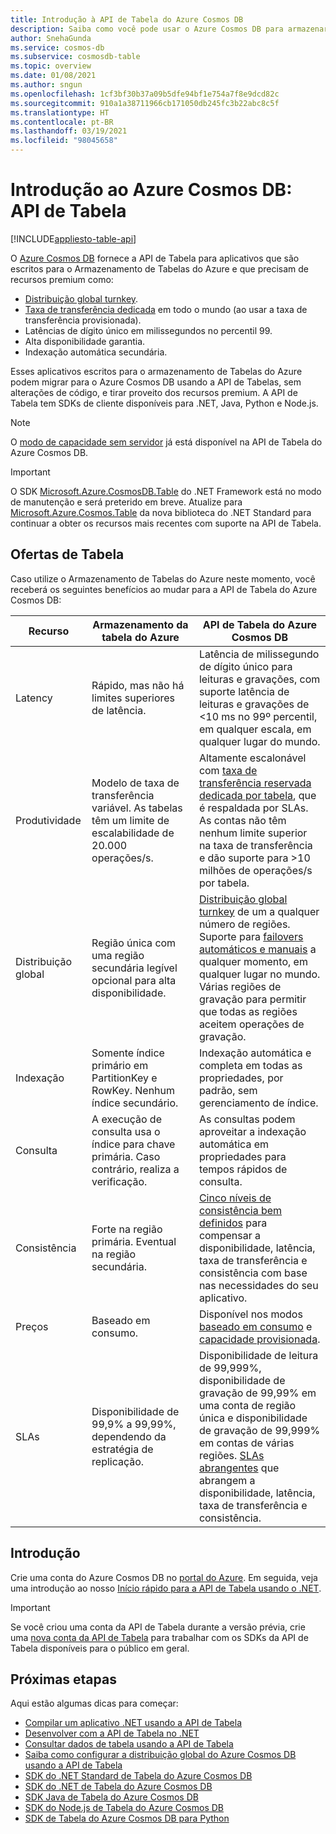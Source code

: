 ```yaml
---
title: Introdução à API de Tabela do Azure Cosmos DB
description: Saiba como você pode usar o Azure Cosmos DB para armazenar e consultar grandes volumes de dados de chave-valor com baixa latência usando a API de Tabela do Azure.
author: SnehaGunda
ms.service: cosmos-db
ms.subservice: cosmosdb-table
ms.topic: overview
ms.date: 01/08/2021
ms.author: sngun
ms.openlocfilehash: 1cf3bf30b37a09b5dfe94bf1e754a7f8e9dcd82c
ms.sourcegitcommit: 910a1a38711966cb171050db245fc3b22abc8c5f
ms.translationtype: HT
ms.contentlocale: pt-BR
ms.lasthandoff: 03/19/2021
ms.locfileid: "98045658"
---
```

# <a name="introduction-to-azure-cosmos-db-table-api"></a>Introdução ao Azure Cosmos DB: API de Tabela
[!INCLUDE[appliesto-table-api](includes/appliesto-table-api.md)]

O [Azure Cosmos DB](introduction.md) fornece a API de Tabela para aplicativos que são escritos para o Armazenamento de Tabelas do Azure e que precisam de recursos premium como:

* [Distribuição global turnkey](distribute-data-globally.md).
* [Taxa de transferência dedicada](partitioning-overview.md) em todo o mundo (ao usar a taxa de transferência provisionada).
* Latências de dígito único em milissegundos no percentil 99.
* Alta disponibilidade garantia.
* Indexação automática secundária.

Esses aplicativos escritos para o armazenamento de Tabelas do Azure podem migrar para o Azure Cosmos DB usando a API de Tabelas, sem alterações de código, e tirar proveito dos recursos premium. A API de Tabela tem SDKs de cliente disponíveis para .NET, Java, Python e Node.js.

> [!NOTE]
> O [modo de capacidade sem servidor](serverless.md) já está disponível na API de Tabela do Azure Cosmos DB.

> [!IMPORTANT]
> O SDK [Microsoft.Azure.CosmosDB.Table](https://www.nuget.org/packages/Microsoft.Azure.CosmosDB.Table) do .NET Framework está no modo de manutenção e será preterido em breve. Atualize para [Microsoft.Azure.Cosmos.Table](https://www.nuget.org/packages/Microsoft.Azure.Cosmos.Table) da nova biblioteca do .NET Standard para continuar a obter os recursos mais recentes com suporte na API de Tabela.

## <a name="table-offerings"></a>Ofertas de Tabela
Caso utilize o Armazenamento de Tabelas do Azure neste momento, você receberá os seguintes benefícios ao mudar para a API de Tabela do Azure Cosmos DB:

| Recurso | Armazenamento da tabela do Azure | API de Tabela do Azure Cosmos DB |
| --- | --- | --- |
| Latency | Rápido, mas não há limites superiores de latência. | Latência de milissegundo de dígito único para leituras e gravações, com suporte latência de leituras e gravações de <10 ms no 99º percentil, em qualquer escala, em qualquer lugar do mundo. |
| Produtividade | Modelo de taxa de transferência variável. As tabelas têm um limite de escalabilidade de 20.000 operações/s. | Altamente escalonável com [taxa de transferência reservada dedicada por tabela](request-units.md), que é respaldada por SLAs. As contas não têm nenhum limite superior na taxa de transferência e dão suporte para >10 milhões de operações/s por tabela. |
| Distribuição global | Região única com uma região secundária legível opcional para alta disponibilidade. | [Distribuição global turnkey](distribute-data-globally.md) de um a qualquer número de regiões. Suporte para [failovers automáticos e manuais](high-availability.md) a qualquer momento, em qualquer lugar no mundo. Várias regiões de gravação para permitir que todas as regiões aceitem operações de gravação. |
| Indexação | Somente índice primário em PartitionKey e RowKey. Nenhum índice secundário. | Indexação automática e completa em todas as propriedades, por padrão, sem gerenciamento de índice. |
| Consulta | A execução de consulta usa o índice para chave primária. Caso contrário, realiza a verificação. | As consultas podem aproveitar a indexação automática em propriedades para tempos rápidos de consulta. |
| Consistência | Forte na região primária. Eventual na região secundária. | [Cinco níveis de consistência bem definidos](consistency-levels.md) para compensar a disponibilidade, latência, taxa de transferência e consistência com base nas necessidades do seu aplicativo. |
| Preços | Baseado em consumo. | Disponível nos modos [baseado em consumo](serverless.md) e [capacidade provisionada](set-throughput.md). |
| SLAs | Disponibilidade de 99,9% a 99,99%, dependendo da estratégia de replicação. | Disponibilidade de leitura de 99,999%, disponibilidade de gravação de 99,99% em uma conta de região única e disponibilidade de gravação de 99,999% em contas de várias regiões. [SLAs abrangentes](https://azure.microsoft.com/support/legal/sla/cosmos-db/) que abrangem a disponibilidade, latência, taxa de transferência e consistência. |

## <a name="get-started"></a>Introdução

Crie uma conta do Azure Cosmos DB no [portal do Azure](https://portal.azure.com). Em seguida, veja uma introdução ao nosso [Início rápido para a API de Tabela usando o .NET](create-table-dotnet.md). 

> [!IMPORTANT]
> Se você criou uma conta da API de Tabela durante a versão prévia, crie uma [nova conta da API de Tabela](create-table-dotnet.md#create-a-database-account) para trabalhar com os SDKs da API de Tabela disponíveis para o público em geral.
>

## <a name="next-steps"></a>Próximas etapas

Aqui estão algumas dicas para começar:
* [Compilar um aplicativo .NET usando a API de Tabela](create-table-dotnet.md)
* [Desenvolver com a API de Tabela no .NET](tutorial-develop-table-dotnet.md)
* [Consultar dados de tabela usando a API de Tabela](tutorial-query-table.md)
* [Saiba como configurar a distribuição global do Azure Cosmos DB usando a API de Tabela](tutorial-global-distribution-table.md)
* [SDK do .NET Standard de Tabela do Azure Cosmos DB](table-sdk-dotnet-standard.md)
* [SDK do .NET de Tabela do Azure Cosmos DB](table-sdk-dotnet.md)
* [SDK Java de Tabela do Azure Cosmos DB](table-sdk-java.md)
* [SDK do Node.js de Tabela do Azure Cosmos DB](table-sdk-nodejs.md)
* [SDK de Tabela do Azure Cosmos DB para Python](table-sdk-python.md)
